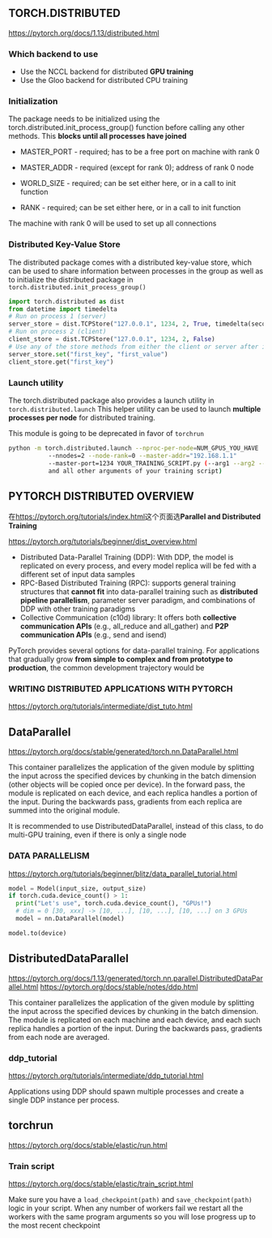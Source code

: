 
## TORCH.DISTRIBUTED

<https://pytorch.org/docs/1.13/distributed.html>

### Which backend to use

- Use the NCCL backend for distributed **GPU training**
- Use the Gloo backend for distributed CPU training

### Initialization

The package needs to be initialized using the torch.distributed.init_process_group() function before calling any other methods. This **blocks until all processes have joined**

- MASTER_PORT - required; has to be a free port on machine with rank 0

- MASTER_ADDR - required (except for rank 0); address of rank 0 node

- WORLD_SIZE - required; can be set either here, or in a call to init function

- RANK - required; can be set either here, or in a call to init function

The machine with rank 0 will be used to set up all connections

### Distributed Key-Value Store

The distributed package comes with a distributed key-value store, which can be used to share information between processes in the group as well as to initialize the distributed package in `torch.distributed.init_process_group()`

```python
import torch.distributed as dist
from datetime import timedelta
# Run on process 1 (server)
server_store = dist.TCPStore("127.0.0.1", 1234, 2, True, timedelta(seconds=30))
# Run on process 2 (client)
client_store = dist.TCPStore("127.0.0.1", 1234, 2, False)
# Use any of the store methods from either the client or server after initialization
server_store.set("first_key", "first_value")
client_store.get("first_key")
```

### Launch utility

The torch.distributed package also provides a launch utility in `torch.distributed.launch`
This helper utility can be used to launch **multiple processes per node** for distributed training.

This module is going to be deprecated in favor of `torchrun`

```bash
python -m torch.distributed.launch --nproc-per-node=NUM_GPUS_YOU_HAVE
           --nnodes=2 --node-rank=0 --master-addr="192.168.1.1"
           --master-port=1234 YOUR_TRAINING_SCRIPT.py (--arg1 --arg2 --arg3
           and all other arguments of your training script)
```           

## PYTORCH DISTRIBUTED OVERVIEW

在<https://pytorch.org/tutorials/index.html>这个页面选**Parallel and Distributed Training**

<https://pytorch.org/tutorials/beginner/dist_overview.html>

- Distributed Data-Parallel Training (DDP): With DDP, the model is replicated on every process, and every model replica will be fed with a different set of input data samples
- RPC-Based Distributed Training (RPC): supports general training structures that **cannot fit** into data-parallel training such as **distributed pipeline parallelism**, parameter server paradigm, and combinations of DDP with other training paradigms
- Collective Communication (c10d) library: It offers both **collective communication APIs** (e.g., all_reduce and all_gather) and **P2P communication APIs** (e.g., send and isend)

PyTorch provides several options for data-parallel training. For applications that gradually grow **from simple to complex and from prototype to production**, the common development trajectory would be

### WRITING DISTRIBUTED APPLICATIONS WITH PYTORCH

<https://pytorch.org/tutorials/intermediate/dist_tuto.html>

## DataParallel

<https://pytorch.org/docs/stable/generated/torch.nn.DataParallel.html>

This container parallelizes the application of the given module by splitting the input across the specified devices by chunking in the batch dimension (other objects will be copied once per device). In the forward pass, the module is replicated on each device, and each replica handles a portion of the input. During the backwards pass, gradients from each replica are summed into the original module.

It is recommended to use DistributedDataParallel, instead of this class, to do multi-GPU training, even if there is only a single node

### DATA PARALLELISM

<https://pytorch.org/tutorials/beginner/blitz/data_parallel_tutorial.html>

```python
model = Model(input_size, output_size)
if torch.cuda.device_count() > 1:
  print("Let's use", torch.cuda.device_count(), "GPUs!")
  # dim = 0 [30, xxx] -> [10, ...], [10, ...], [10, ...] on 3 GPUs
  model = nn.DataParallel(model)

model.to(device)
```

## DistributedDataParallel

<https://pytorch.org/docs/1.13/generated/torch.nn.parallel.DistributedDataParallel.html>
<https://pytorch.org/docs/stable/notes/ddp.html>

This container parallelizes the application of the given module by splitting the input across the specified devices by chunking in the batch dimension. The module is replicated on each machine and each device, and each such replica handles a portion of the input. During the backwards pass, gradients from each node are averaged.

### ddp_tutorial

<https://pytorch.org/tutorials/intermediate/ddp_tutorial.html>

Applications using DDP should spawn multiple processes and create a single DDP instance per process.

## torchrun

<https://pytorch.org/docs/stable/elastic/run.html>

### Train script

<https://pytorch.org/docs/stable/elastic/train_script.html>

Make sure you have a `load_checkpoint(path)` and `save_checkpoint(path)` logic in your script. When any number of workers fail we restart all the workers with the same program arguments so you will lose progress up to the most recent checkpoint

